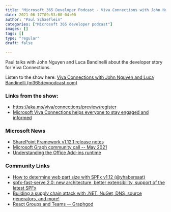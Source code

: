 ```yaml
---
title: "Microsoft 365 Developer Podcast - Viva Connections with John Nguyen and Luca Bandinelli"
date: 2021-06-17T09:53:00-04:00
author: "Paul Schaeflein"
categories: ["Microsoft 365 developer podcast"]
images: []
tags: []
type: "regular"
draft: false

---
```


Paul talks with John Nguyen and Luca Bandinelli about the developer
story for Viva Connections.

Listen to the show here: [Viva Connections with John Nguyen and Luca
Bandinelli
(m365devpodcast.com)](https://www.m365devpodcast.com/e/viva-connections-with-john-nguyen-and-luca-bandinelli/) 

### Links from the show: 

-   <https://aka.ms/viva/connections/preview/register>
-   [Microsoft Viva Connections helps everyone to stay engaged and
    informed](https://techcommunity.microsoft.com/t5/microsoft-viva-blog/microsoft-viva-connections-helps-everyone-to-stay-engaged-and/ba-p/2107009)

### Microsoft News 

-   [SharePoint Framework v1.12.1 release
    notes](https://docs.microsoft.com/en-us/sharepoint/dev/spfx/release-1.12.1)
-   [Microsoft Graph community call -- May
    2021](https://www.youtube.com/watch?v=MPVh2XmhWhg)
-   [Understanding the Office Add-ins
    runtime](https://developer.microsoft.com/en-us/graph/blogs/understanding-office-add-ins-runtime/)

### Community Links 

-   [How to determine web part size with SPFx v1.12
    (\@yhabersaat)](https://techcommunity.microsoft.com/t5/microsoft-365-pnp-blog/how-to-determine-web-part-size-with-spfx-v1-12/ba-p/2230898)
-   [spfx-fast-serve 2.0: new architecture, better extensibility,
    support of the latest
    SPFx](https://spblog.net/post/2021/05/04/spfx-fast-serve-2-0-new-architecture-better-extensibility-support-of-the-latest-spfx)
-   [Building a supply chain attack with .NET, NuGet, DNS, source
    generators, and
    more!](https://blog.maartenballiauw.be/post/2021/05/05/building-a-supply-chain-attack-with-dotnet-nuget-dns-source-generators-and-more.html)
-   [React Groups and Teams --
    Graphgod](https://graphgod.dev/2021/05/04/react-groups-and-teams-2/)
